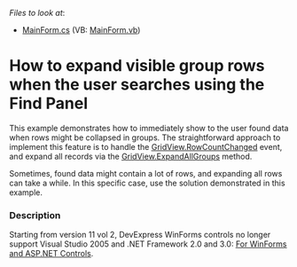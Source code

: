 <!-- default file list -->
*Files to look at*:

* [MainForm.cs](./CS/FindPanelExample/MainForm.cs) (VB: [MainForm.vb](./VB/FindPanelExample/MainForm.vb))
<!-- default file list end -->
# How to expand visible group rows when the user searches using the Find Panel


<p>This example demonstrates how to immediately show to the user found data when rows might be collapsed in groups. The straightforward approach to implement this feature is to handle the <a href="http://documentation.devexpress.com/#WindowsForms/DevExpressXtraGridViewsBaseBaseView_RowCountChangedtopic"><u>GridView.RowCountChanged</u></a> event, and expand all records via the <a href="http://documentation.devexpress.com/#WindowsForms/DevExpressXtraGridViewsGridGridView_ExpandAllGroupstopic"><u>GridView.ExpandAllGroups</u></a> method.</p><p>Sometimes, found data might contain a lot of rows, and expanding all rows can take a while. In this specific case, use the solution demonstrated in this example.</p>


<h3>Description</h3>

<p>Starting from version 11 vol 2, DevExpress WinForms controls no longer support Visual Studio 2005 and .NET Framework 2.0 and 3.0: <a href="http://www.devexpress.com/Support/WhatsNew/DXperience/files/11.2.5.bc.xml#BC-FW"><u>For WinForms and ASP.NET Controls</u></a>.</p>

<br/>


